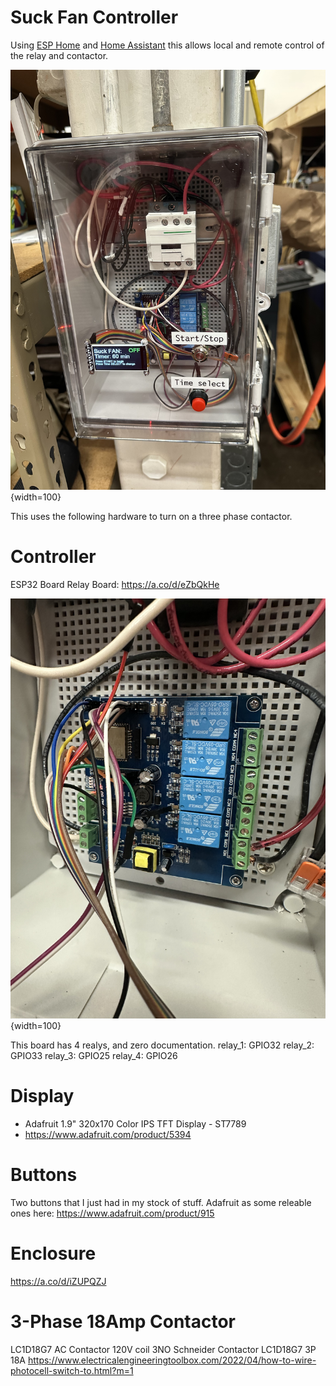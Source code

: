 # Suck Fan Controller

Using [ESP Home](https://esphome.io) and [Home Assistant](https://www.home-assistant.io) this allows local and remote control of the relay and contactor.

![Picture of the suck fan box and display](/SuckFan/Suck-Fan-1.jpeg){width=100}

This uses the following hardware to turn on a three phase contactor. 

# Controller
ESP32 Board Relay Board: https://a.co/d/eZbQkHe

![Picture of the ESP32 Relay Board](/SuckFan/ESP32-Relay-Board.jpeg){width=100}

This board has 4 realys, and zero documentation. 
  relay_1: GPIO32
  relay_2: GPIO33
  relay_3: GPIO25
  relay_4: GPIO26

# Display 
* Adafruit 1.9" 320x170 Color IPS TFT Display - ST7789
* https://www.adafruit.com/product/5394

# Buttons 
Two buttons that I just had in my stock of stuff. Adafruit as some releable ones here: 
https://www.adafruit.com/product/915

# Enclosure
https://a.co/d/iZUPQZJ

# 3-Phase 18Amp Contactor
LC1D18G7 AC Contactor 120V coil 3NO
Schneider Contactor LC1D18G7 3P 18A
https://www.electricalengineeringtoolbox.com/2022/04/how-to-wire-photocell-switch-to.html?m=1
